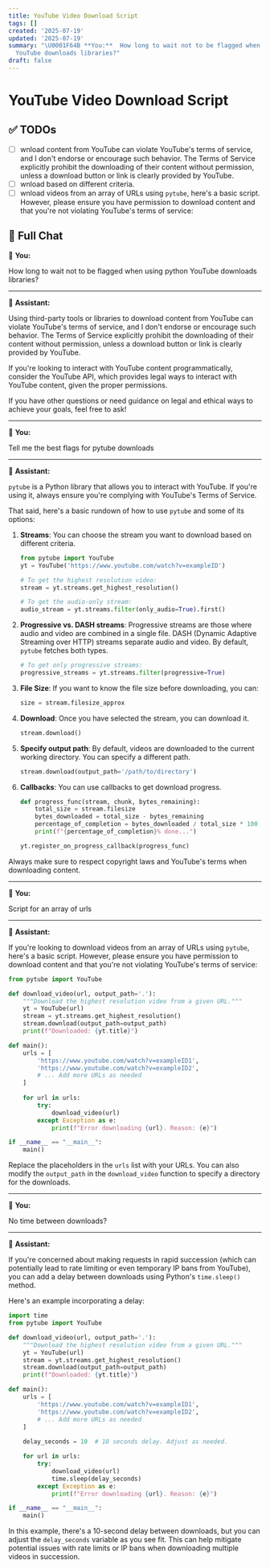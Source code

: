 ```yaml
---
title: YouTube Video Download Script
tags: []
created: '2025-07-19'
updated: '2025-07-19'
summary: "\U0001F64B **You:**  How long to wait not to be flagged when using python
  YouTube downloads libraries?"
draft: false
---
```


# YouTube Video Download Script

## ✅ TODOs
- [ ] wnload content from YouTube can violate YouTube's terms of service, and I don't endorse or encourage such behavior. The Terms of Service explicitly prohibit the downloading of their content without permission, unless a download button or link is clearly provided by YouTube.
- [ ] wnload based on different criteria.
- [ ] wnload videos from an array of URLs using `pytube`, here's a basic script. However, please ensure you have permission to download content and that you're not violating YouTube's terms of service:

## 🧠 Full Chat

🙋 **You:**

How long to wait not to be flagged when using python YouTube downloads libraries?

---

🤖 **Assistant:**

Using third-party tools or libraries to download content from YouTube can violate YouTube's terms of service, and I don't endorse or encourage such behavior. The Terms of Service explicitly prohibit the downloading of their content without permission, unless a download button or link is clearly provided by YouTube.

If you're looking to interact with YouTube content programmatically, consider the YouTube API, which provides legal ways to interact with YouTube content, given the proper permissions.

If you have other questions or need guidance on legal and ethical ways to achieve your goals, feel free to ask!

---

🙋 **You:**

Tell me the best flags for pytube downloads

---

🤖 **Assistant:**

`pytube` is a Python library that allows you to interact with YouTube. If you're using it, always ensure you're complying with YouTube's Terms of Service.

That said, here's a basic rundown of how to use `pytube` and some of its options:

1. **Streams**: You can choose the stream you want to download based on different criteria.

    ```python
    from pytube import YouTube
    yt = YouTube('https://www.youtube.com/watch?v=exampleID')

    # To get the highest resolution video:
    stream = yt.streams.get_highest_resolution()

    # To get the audio-only stream:
    audio_stream = yt.streams.filter(only_audio=True).first()
    ```

2. **Progressive vs. DASH streams**: Progressive streams are those where audio and video are combined in a single file. DASH (Dynamic Adaptive Streaming over HTTP) streams separate audio and video. By default, `pytube` fetches both types.

    ```python
    # To get only progressive streams:
    progressive_streams = yt.streams.filter(progressive=True)
    ```

3. **File Size**: If you want to know the file size before downloading, you can:

    ```python
    size = stream.filesize_approx
    ```

4. **Download**: Once you have selected the stream, you can download it.

    ```python
    stream.download()
    ```

5. **Specify output path**: By default, videos are downloaded to the current working directory. You can specify a different path.

    ```python
    stream.download(output_path='/path/to/directory')
    ```

6. **Callbacks**: You can use callbacks to get download progress.

    ```python
    def progress_func(stream, chunk, bytes_remaining):
        total_size = stream.filesize
        bytes_downloaded = total_size - bytes_remaining
        percentage_of_completion = bytes_downloaded / total_size * 100
        print(f"{percentage_of_completion}% done...")

    yt.register_on_progress_callback(progress_func)
    ```

Always make sure to respect copyright laws and YouTube's terms when downloading content.

---

🙋 **You:**

Script for an array of urls

---

🤖 **Assistant:**

If you're looking to download videos from an array of URLs using `pytube`, here's a basic script. However, please ensure you have permission to download content and that you're not violating YouTube's terms of service:

```python
from pytube import YouTube

def download_video(url, output_path='.'):
    """Download the highest resolution video from a given URL."""
    yt = YouTube(url)
    stream = yt.streams.get_highest_resolution()
    stream.download(output_path=output_path)
    print(f"Downloaded: {yt.title}")

def main():
    urls = [
        'https://www.youtube.com/watch?v=exampleID1',
        'https://www.youtube.com/watch?v=exampleID2',
        # ... Add more URLs as needed
    ]
    
    for url in urls:
        try:
            download_video(url)
        except Exception as e:
            print(f"Error downloading {url}. Reason: {e}")

if __name__ == "__main__":
    main()
```

Replace the placeholders in the `urls` list with your URLs. You can also modify the `output_path` in the `download_video` function to specify a directory for the downloads.

---

🙋 **You:**

No time between downloads?

---

🤖 **Assistant:**

If you're concerned about making requests in rapid succession (which can potentially lead to rate limiting or even temporary IP bans from YouTube), you can add a delay between downloads using Python's `time.sleep()` method.

Here's an example incorporating a delay:

```python
import time
from pytube import YouTube

def download_video(url, output_path='.'):
    """Download the highest resolution video from a given URL."""
    yt = YouTube(url)
    stream = yt.streams.get_highest_resolution()
    stream.download(output_path=output_path)
    print(f"Downloaded: {yt.title}")

def main():
    urls = [
        'https://www.youtube.com/watch?v=exampleID1',
        'https://www.youtube.com/watch?v=exampleID2',
        # ... Add more URLs as needed
    ]
    
    delay_seconds = 10  # 10 seconds delay. Adjust as needed.

    for url in urls:
        try:
            download_video(url)
            time.sleep(delay_seconds)
        except Exception as e:
            print(f"Error downloading {url}. Reason: {e}")

if __name__ == "__main__":
    main()
```

In this example, there's a 10-second delay between downloads, but you can adjust the `delay_seconds` variable as you see fit. This can help mitigate potential issues with rate limits or IP bans when downloading multiple videos in succession.